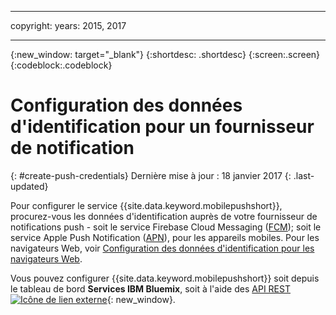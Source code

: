 
---

copyright:
 years: 2015, 2017

---

{:new_window: target="_blank"}
{:shortdesc: .shortdesc}
{:screen:.screen}
{:codeblock:.codeblock}

# Configuration des données d'identification pour un fournisseur de notification
{: #create-push-credentials}
Dernière mise à jour : 18 janvier 2017
{: .last-updated}

Pour configurer le service {{site.data.keyword.mobilepushshort}}, procurez-vous les données d'identification auprès de votre fournisseur de
notifications push - soit le service Firebase Cloud Messaging ([FCM](t_push_provider_android.html)); soit le service Apple Push Notification
([APN](t_push_provider_ios.html)), pour les appareils mobiles. Pour les navigateurs Web, voir
[Configuration des données d'identification pour les navigateurs Web](t_push_provider_safari.html).

Vous pouvez configurer {{site.data.keyword.mobilepushshort}} soit depuis le tableau de bord **Services IBM Bluemix**,
soit à l'aide des [API
REST![Icône de lien externe](../../icons/launch-glyph.svg "Icône de lien externe")](https://mobile.{DomainName}/imfpush/ "Icône de lien externe"){: new_window}.
